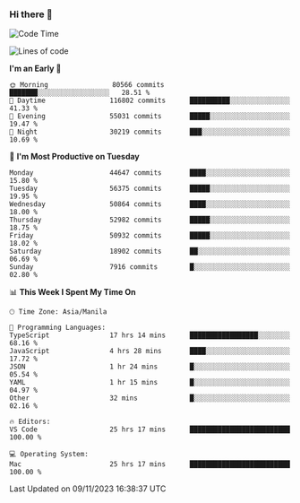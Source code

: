 ### Hi there 👋

<!--START_SECTION:waka-->
![Code Time](http://img.shields.io/badge/Code%20Time-4%2C506%20hrs%2051%20mins-blue)

![Lines of code](https://img.shields.io/badge/From%20Hello%20World%20I%27ve%20Written-112.9%20million%20lines%20of%20code-blue)

**I'm an Early 🐤** 

```text
🌞 Morning                80566 commits       ███████░░░░░░░░░░░░░░░░░░   28.51 % 
🌆 Daytime                116802 commits      ██████████░░░░░░░░░░░░░░░   41.33 % 
🌃 Evening                55031 commits       █████░░░░░░░░░░░░░░░░░░░░   19.47 % 
🌙 Night                  30219 commits       ███░░░░░░░░░░░░░░░░░░░░░░   10.69 % 
```
📅 **I'm Most Productive on Tuesday** 

```text
Monday                   44647 commits       ████░░░░░░░░░░░░░░░░░░░░░   15.80 % 
Tuesday                  56375 commits       █████░░░░░░░░░░░░░░░░░░░░   19.95 % 
Wednesday                50864 commits       ████░░░░░░░░░░░░░░░░░░░░░   18.00 % 
Thursday                 52982 commits       █████░░░░░░░░░░░░░░░░░░░░   18.75 % 
Friday                   50932 commits       █████░░░░░░░░░░░░░░░░░░░░   18.02 % 
Saturday                 18902 commits       ██░░░░░░░░░░░░░░░░░░░░░░░   06.69 % 
Sunday                   7916 commits        █░░░░░░░░░░░░░░░░░░░░░░░░   02.80 % 
```


📊 **This Week I Spent My Time On** 

```text
🕑︎ Time Zone: Asia/Manila

💬 Programming Languages: 
TypeScript               17 hrs 14 mins      █████████████████░░░░░░░░   68.16 % 
JavaScript               4 hrs 28 mins       ████░░░░░░░░░░░░░░░░░░░░░   17.72 % 
JSON                     1 hr 24 mins        █░░░░░░░░░░░░░░░░░░░░░░░░   05.54 % 
YAML                     1 hr 15 mins        █░░░░░░░░░░░░░░░░░░░░░░░░   04.97 % 
Other                    32 mins             █░░░░░░░░░░░░░░░░░░░░░░░░   02.16 % 

🔥 Editors: 
VS Code                  25 hrs 17 mins      █████████████████████████   100.00 % 

💻 Operating System: 
Mac                      25 hrs 17 mins      █████████████████████████   100.00 % 
```


 Last Updated on 09/11/2023 16:38:37 UTC
<!--END_SECTION:waka-->


<!--
**rad182/rad182** is a ✨ _special_ ✨ repository because its `README.md` (this file) appears on your GitHub profile.

Here are some ideas to get you started:

- 🔭 I’m currently working on ...
- 🌱 I’m currently learning ...
- 👯 I’m looking to collaborate on ...
- 🤔 I’m looking for help with ...
- 💬 Ask me about ...
- 📫 How to reach me: ...
- 😄 Pronouns: ...
- ⚡ Fun fact: ...
-->
